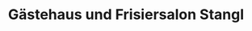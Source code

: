 ---
title: "Gästehaus und Frisiersalon Stangl"
url: /eisenerz/gaestehaus-und-frisiersalon-stangl/
shop: Friseur
---